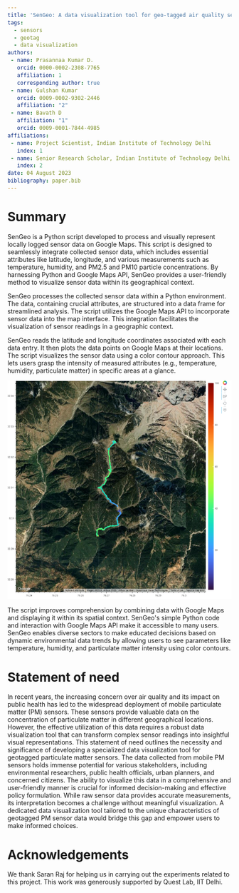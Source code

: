 ```yaml
---
title: 'SenGeo: A data visualization tool for geo-tagged air quality sensor data'
tags:
  - sensors
  - geotag
  - data visualization
authors:
 - name: Prasannaa Kumar D.
   orcid: 0000-0002-2308-7765
   affiliation: 1
   corresponding author: true
 - name: Gulshan Kumar
   orcid: 0009-0002-9302-2446
   affiliation: "2"
 - name: Bavath D
   affiliation: "1"
   orcid: 0009-0001-7844-4985
affiliations:
 - name: Project Scientist, Indian Institute of Technology Delhi
   index: 1
 - name: Senior Research Scholar, Indian Institute of Technology Delhi
   index: 2
date: 04 August 2023
bibliography: paper.bib
---
```


# Summary

SenGeo is a Python script developed to process and visually represent locally logged sensor data on Google Maps. This script is designed to seamlessly integrate collected sensor data, which includes essential attributes like latitude, longitude, and various measurements such as temperature, humidity, and PM2.5 and PM10 particle concentrations. By harnessing Python and Google Maps API, SenGeo provides a user-friendly method to visualize sensor data within its geographical context.

SenGeo processes the collected sensor data within a Python environment. The data, containing crucial attributes, are structured into a data frame for streamlined analysis. The script utilizes the Google Maps API to incorporate sensor data into the map interface. This integration facilitates the visualization of sensor readings in a geographic context.

SenGeo reads the latitude and longitude coordinates associated with each data entry. It then plots the data points on Google Maps at their locations. The script visualizes the sensor data using a color contour approach. This lets users grasp the intensity of measured attributes (e.g., temperature, humidity, particulate matter) in specific areas at a glance.

![Example of processed data from an experiment collecting PM2.5 levels at high altitude.\label{fig:figure1_1}](figure1_1.png)

The script improves comprehension by combining data with Google Maps and displaying it within its spatial context. SenGeo's simple Python code and interaction with Google Maps API make it accessible to many users. SenGeo enables diverse sectors to make educated decisions based on dynamic environmental data trends by allowing users to see parameters like temperature, humidity, and particulate matter intensity using color contours.


# Statement of need

In recent years, the increasing concern over air quality and its impact on public health has led to the widespread deployment of mobile particulate matter (PM) sensors. These sensors provide valuable data on the concentration of particulate matter in different geographical locations. However, the effective utilization of this data requires a robust data visualization tool that can transform complex sensor readings into insightful visual representations. This statement of need outlines the necessity and significance of developing a specialized data visualization tool for geotagged particulate matter sensors. The data collected from mobile PM sensors holds immense potential for various stakeholders, including environmental researchers, public health officials, urban planners, and concerned citizens. The ability to visualize this data in a comprehensive and user-friendly manner is crucial for informed decision-making and effective policy formulation. While raw sensor data provides accurate measurements, its interpretation becomes a challenge without meaningful visualization. A dedicated data visualization tool tailored to the unique characteristics of geotagged PM sensor data would bridge this gap and empower users to make informed choices.

# Acknowledgements

We thank Saran Raj for helping us in carrying out the experiments related to this project. This work
was generously supported by Quest Lab, IIT Delhi.
